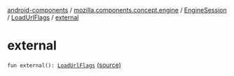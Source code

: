 [android-components](../../../index.md) / [mozilla.components.concept.engine](../../index.md) / [EngineSession](../index.md) / [LoadUrlFlags](index.md) / [external](./external.md)

# external

`fun external(): `[`LoadUrlFlags`](index.md) [(source)](https://github.com/mozilla-mobile/android-components/blob/master/components/concept/engine/src/main/java/mozilla/components/concept/engine/EngineSession.kt#L380)